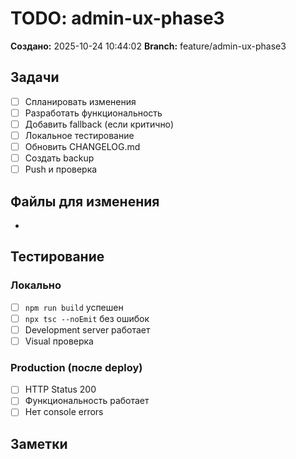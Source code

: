 # TODO: admin-ux-phase3

**Создано:** 2025-10-24 10:44:02
**Branch:** feature/admin-ux-phase3

## Задачи

- [ ] Спланировать изменения
- [ ] Разработать функциональность
- [ ] Добавить fallback (если критично)
- [ ] Локальное тестирование
- [ ] Обновить CHANGELOG.md
- [ ] Создать backup
- [ ] Push и проверка

## Файлы для изменения

- 

## Тестирование

### Локально
- [ ] `npm run build` успешен
- [ ] `npx tsc --noEmit` без ошибок
- [ ] Development server работает
- [ ] Visual проверка

### Production (после deploy)
- [ ] HTTP Status 200
- [ ] Функциональность работает
- [ ] Нет console errors

## Заметки

